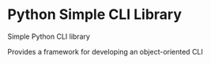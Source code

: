 # Python Simple CLI Library

Simple Python CLI library

Provides a framework for developing an object-oriented CLI 
